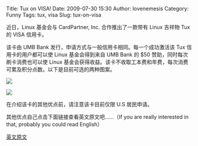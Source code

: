 Title: Tux on VISA!
Date: 2009-07-30 15:30
Author: lovenemesis
Category: Funny
Tags: tux, visa
Slug: tux-on-visa

近日，Linux 基金会与 <span style="#ffffff;">CardPartner, Inc.
合作推出了一款带有 Linux 吉祥物 Tux 的 VISA 信用卡。</span>

该卡由 UMB Bank 发行，申请方式与一般信用卡相同。每一个成功激活该 Tux
信用卡的用户都可以使 Linux 基金会得到来自 UMB Bank 的 $50
赞助，同时每次刷卡消费也可以使 Linux
基金会获得收益。该卡不收取工本费和年费，每次消费可累及积分点数。以下是目前可选的两种图案。

[![](http://i.linuxtoy.org/images/2009/07/cardimage1-300x188.png)](http://i.linuxtoy.org/images/2009/07/cardimage1.png)

[![](http://i.linuxtoy.org/images/2009/07/cardimage2-300x188.png)](http://i.linuxtoy.org/images/2009/07/cardimage2.png)

在介绍该卡的其他优点前，请注意该卡目前仅限 U.S 居民申请。

其他优点自己点击下面链接查看英文原文吧……（If you are really interested
in that, probably you could read English）

[英文原文](http://linux.com/news/featured-blogs/168-brian-proffitt/30183-support-linux-every-time-you-shop)
